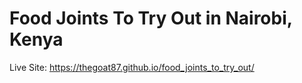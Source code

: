 # Food Joints To Try Out in Nairobi, Kenya
Live Site: https://thegoat87.github.io/food_joints_to_try_out/
